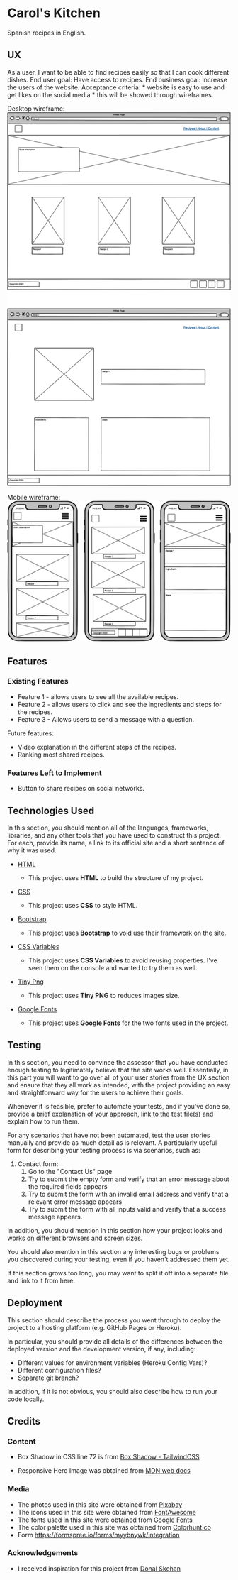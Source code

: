 # Carol's Kitchen

Spanish recipes in English. 
 
## UX
 
As a user, I want to be able to find recipes easily so that I can cook different dishes. End user goal: Have access to recipes. End business goal: increase the users of the website. Acceptance criteria: * website is easy to use and get likes on the social media * this will be showed through wireframes. 

Desktop wireframe:
![Desktop Wireframe](assets/wireframes/desktop.png) 

Mobile wireframe:
![Mobile Wireframe](assets/wireframes/mobile.png) 


## Features
 
### Existing Features
- Feature 1 - allows users to see all the available recipes.
- Feature 2 - allows users to click and see the ingredients and steps for the recipes.
- Feature 3 - Allows users to send a message with a question. 


Future features: 
- Video explanation in the different steps of the recipes. 
- Ranking most shared recipes. 


### Features Left to Implement
- Button to share recipes on social networks. 

## Technologies Used

In this section, you should mention all of the languages, frameworks, libraries, and any other tools that you have used to construct this project. For each, provide its name, a link to its official site and a short sentence of why it was used.

- [HTML](https://www.w3schools.com/html/html_intro.asp)
    - This project uses **HTML** to build the structure of my project. 

- [CSS](https://www.w3schools.com/css/css_intro.asp)
    - This project uses **CSS** to style HTML.

- [Bootstrap](https://getbootstrap.com/)
    - This project uses **Bootstrap** to void use their framework on the site.

- [CSS Variables](https://developer.mozilla.org/en-US/)
    - This project uses **CSS Variables** to avoid reusing properties. I've seen them on the console and wanted to try them as well. 

- [Tiny Png](https://tinypng.com/)
    - This project uses **Tiny PNG** to reduces images size. 

- [Google Fonts](https://tinypng.com/)
    - This project uses **Google Fonts** for the two fonts used in the project. 
    

## Testing

In this section, you need to convince the assessor that you have conducted enough testing to legitimately believe that the site works well. Essentially, in this part you will want to go over all of your user stories from the UX section and ensure that they all work as intended, with the project providing an easy and straightforward way for the users to achieve their goals.

Whenever it is feasible, prefer to automate your tests, and if you've done so, provide a brief explanation of your approach, link to the test file(s) and explain how to run them.

For any scenarios that have not been automated, test the user stories manually and provide as much detail as is relevant. A particularly useful form for describing your testing process is via scenarios, such as:

1. Contact form:
    1. Go to the "Contact Us" page
    2. Try to submit the empty form and verify that an error message about the required fields appears
    3. Try to submit the form with an invalid email address and verify that a relevant error message appears
    4. Try to submit the form with all inputs valid and verify that a success message appears.

In addition, you should mention in this section how your project looks and works on different browsers and screen sizes.

You should also mention in this section any interesting bugs or problems you discovered during your testing, even if you haven't addressed them yet.

If this section grows too long, you may want to split it off into a separate file and link to it from here.

## Deployment

This section should describe the process you went through to deploy the project to a hosting platform (e.g. GitHub Pages or Heroku).

In particular, you should provide all details of the differences between the deployed version and the development version, if any, including:
- Different values for environment variables (Heroku Config Vars)?
- Different configuration files?
- Separate git branch?

In addition, if it is not obvious, you should also describe how to run your code locally.


## Credits

### Content
- Box Shadow in CSS line 72 is from [Box Shadow - TailwindCSS](https://tailwindcss.com/docs/box-shadow)

- Responsive Hero Image was obtained from [MDN web docs](https://developer.mozilla.org/en-US/docs/Learn/HTML/Multimedia_and_embedding/Responsive_images)

### Media
- The photos used in this site were obtained from [Pixabay](https://pixabay.com/)
- The icons used in this site were obtained from [FontAwesome](https://fontawesome.com/)
- The fonts used in this site were obtained from [Google Fonts](https://fonts.google.com)
- The color palette used in this site was obtained from [Colorhunt.co](https://colorhunt.co)
- Form https://formspree.io/forms/myybnywk/integration

### Acknowledgements

- I received inspiration for this project from [Donal Skehan](https://donalskehan.com/recipes/)